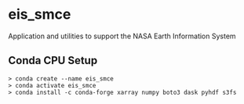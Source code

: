 # eis_smce
Application and utilities to support the NASA Earth Information System


Conda CPU Setup
---------------
    > conda create --name eis_smce
    > conda activate eis_smce
    > conda install -c conda-forge xarray numpy boto3 dask pyhdf s3fs
